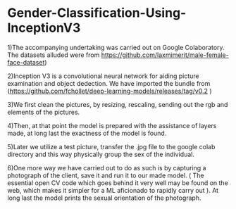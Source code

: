 # Gender-Classification-Using-InceptionV3

1)The accompanying undertaking was carried out on Google Colaboratory. The datasets alluded were from https://github.com/laxmimerit/male-female-face-dataset)

2)Inception V3 is a convolutional neural network for aiding picture examination and object dedection. We have imported the bundle from (https://github.com/fchollet/deep-learning-models/releases/tag/v0.2 )

3)We first clean the pictures, by resizing, rescaling, sending out the rgb and elements of the pictures. 

4)Then, at that point the model is prepared with the assistance of layers made, at long last the exactness of the model is found.

5)Later we utilize a test picture, transfer the .jpg file to the google colab directory and this way physically group the sex of the individual. 

6)One more way we have carried out to do as such is by capturing a photograph of the client, save it and run it to our made model. ( The essential open CV code which goes behind it very well may be found on the web, which makes it simpler for a ML aficionado to rapidly carry out ). At long last the model prints the sexual orientation of the photograph.
